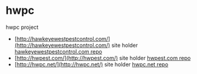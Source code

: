 # hwpc

hwpc project

- [http://hawkeyewestpestcontrol.com/](http://hawkeyewestpestcontrol.com/) site holder [hawkeyewestpestcontrol.com repo](https://github.com/christrees/hawkeyewestpestcontrol.com)
- [http://hwpest.com/](http://hwpest.com/) site holder [hwpest.com repo](https://github.com/christrees/hwpest.com)
- [http://hwpc.net/](http://hwpc.net/) site holder [hwpc.net repo](https://github.com/christrees/hwpc.net)

